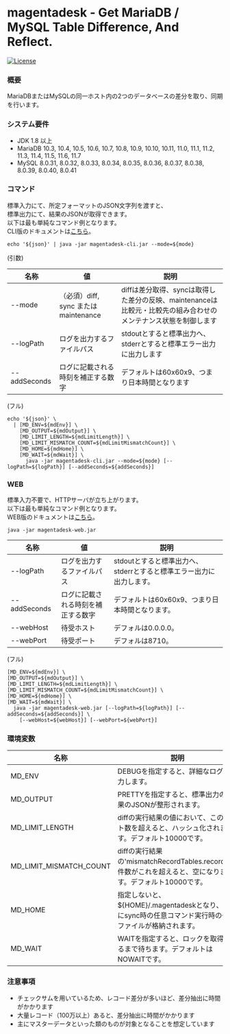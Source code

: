 # magentadesk - Get MariaDB / MySQL Table Difference, And Reflect.

[![License](https://img.shields.io/badge/License-Apache%202.0-blue.svg)](https://opensource.org/licenses/Apache-2.0)

### 概要

MariaDBまたはMySQLの同一ホスト内の2つのデータベースの差分を取り、同期を行います。  

### システム要件

* JDK 1.8 以上
* MariaDB 10.3, 10.4, 10.5, 10.6, 10.7, 10.8, 10.9, 10.10, 10.11, 11.0, 11.1, 11.2, 11.3, 11.4, 11.5, 11.6, 11.7
* MySQL 8.0.31, 8.0.32, 8.0.33, 8.0.34, 8.0.35, 8.0.36, 8.0.37, 8.0.38, 8.0.39, 8.0.40, 8.0.41

### コマンド

標準入力にて、所定フォーマットのJSON文字列を渡すと、  
標準出力にて、結果のJSONが取得できます。  
以下は最も単純なコマンド例となります。  
CLI版のドキュメントは[こちら](cli/README.ja.md)。  

    echo '${json}' | java -jar magentadesk-cli.jar --mode=${mode}

(引数)  

|名称|値|説明|
|---|---|---|
|--mode|（必須）diff, sync または maintenance|diffは差分取得、syncは取得した差分の反映、maintenanceは比較元・比較先の組み合わせのメンテナンス状態を制御します|
|--logPath|ログを出力するファイルパス|stdoutとすると標準出力へ、stderrとすると標準エラー出力に出力します|
|--addSeconds|ログに記載される時刻を補正する数字|デフォルトは60x60x9、つまり日本時間となります|

(フル)  

    echo '${json}' \
      | [MD_ENV=${mdEnv}] \
        [MD_OUTPUT=${mdOutput}] \
        [MD_LIMIT_LENGTH=${mdLimitLength}] \
        [MD_LIMIT_MISMATCH_COUNT=${mdLimitMismatchCount}] \
        [MD_HOME=${mdHome}] \
        [MD_WAIT=${mdWait}] \
          java -jar magentadesk-cli.jar --mode=${mode} [--logPath=${logPath}] [--addSeconds=${addSeconds}]

### WEB

標準入力不要で、HTTPサーバが立ち上がります。  
以下は最も単純なコマンド例となります。  
WEB版のドキュメントは[こちら](web/README.ja.md)。

    java -jar magentadesk-web.jar

|名称|値|説明|
|---|---|---|
|--logPath|ログを出力するファイルパス|stdoutとすると標準出力へ、stderrとすると標準エラー出力に出力します。|
|--addSeconds|ログに記載される時刻を補正する数字|デフォルトは60x60x9、つまり日本時間となります。|
|--webHost|待受ホスト|デフォルは0.0.0.0。|
|--webPort|待受ポート|デフォルは8710。|

(フル)  

    [MD_ENV=${mdEnv}] \
    [MD_OUTPUT=${mdOutput}] \
    [MD_LIMIT_LENGTH=${mdLimitLength}] \
    [MD_LIMIT_MISMATCH_COUNT=${mdLimitMismatchCount}] \
    [MD_HOME=${mdHome}] \
    [MD_WAIT=${mdWait}] \
      java -jar magentadesk-web.jar [--logPath=${logPath}] [--addSeconds=${addSeconds}] \
        [--webHost=${webHost}] [--webPort=${webPort}]

### 環境変数  

| 名称                      | 説明                                                                       |
|-------------------------|--------------------------------------------------------------------------|
| MD_ENV                  | DEBUGを指定すると、詳細なログを出力します。                                                 |
| MD_OUTPUT               | PRETTYを指定すると、標準出力の結果のJSONが整形されます。                                        |
| MD_LIMIT_LENGTH         | diffの実行結果の値において、このバイト数を超えると、ハッシュ化されます。デフォルト10000です。                      |
| MD_LIMIT_MISMATCH_COUNT | diffの実行結果の'mismatchRecordTables.records'の件数がこれを超えると、空になります。デフォルト10000です。 |
| MD_HOME                 | 指定しないと、${HOME}/.magentadeskとなり、ここにsync時の任意コマンド実行時の一時ファイルが格納されます。         |
| MD_WAIT                 | WAITを指定すると、ロックを取得できるまで待ちます。デフォルトはNOWAITです。

### 注意事項

* チェックサムを用いているため、レコード差分が多いほど、差分抽出に時間がかかります
* 大量レコード（100万以上）あると、差分抽出に時間がかかります
* 主にマスターデータといった類のものが対象となることを想定しています
